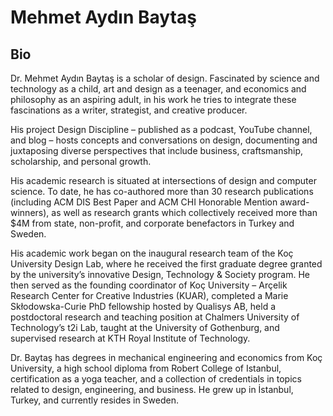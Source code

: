 # Mehmet Aydın Baytaş

<div class=col-md-8>

## Bio

Dr. Mehmet Aydın Baytaş is a scholar of design. Fascinated by science and technology as a child, art and design as a teenager, and economics and philosophy as an aspiring adult, in his work he tries to integrate these fascinations as a writer, strategist, and creative producer.

His project Design Discipline – published as a podcast, YouTube channel, and blog – hosts concepts and conversations on design, documenting and juxtaposing diverse perspectives that include business, craftsmanship, scholarship, and personal growth.

His academic research is situated at intersections of design and computer science. To date, he has co-authored more than 30 research publications (including ACM DIS Best Paper and ACM CHI Honorable Mention award-winners), as well as research grants which collectively received more than $4M from state, non-profit, and corporate benefactors in Turkey and Sweden. 

His academic work began on the inaugural research team of the Koç University Design Lab, where he received the first graduate degree granted by the university’s innovative Design, Technology & Society program. He then served as the founding coordinator of Koç University – Arçelik Research Center for Creative Industries (KUAR), completed a Marie Skłodowska-Curie PhD fellowship hosted by Qualisys AB, held a postdoctoral research and teaching position at Chalmers University of Technology’s t2i Lab, taught at the University of Gothenburg, and supervised research at KTH Royal Institute of Technology.

Dr. Baytaş has degrees in mechanical engineering and economics from Koç University, a high school diploma from Robert College of Istanbul, certification as a yoga teacher, and a collection of credentials in topics related to design, engineering, and business. He grew up in İstanbul, Turkey, and currently resides in Sweden.

</div>
